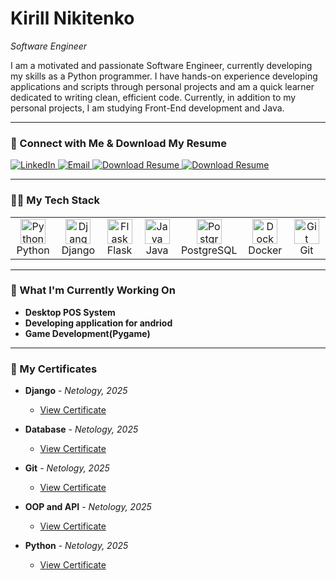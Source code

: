 # Kirill Nikitenko
*Software Engineer*

I am a motivated and passionate Software Engineer, currently developing my skills as a Python programmer. I have hands-on experience developing applications and scripts through personal projects and am a quick learner dedicated to writing clean, efficient code. Currently, in addition to my personal projects, I am studying Front-End development and Java.

---

### 🤝 Connect with Me & Download My Resume

<a href="https://linkedin.com/in/kirill-nikitenko-8b600a375/" target="_blank">
<img src="https://img.shields.io/badge/LinkedIn-0077B5?style=for-the-badge&logo=linkedin&logoColor=white" alt="LinkedIn"/>
</a>
<a href="mailto:kirill_n89@mail.ru">
<img src="https://img.shields.io/badge/Email-D14836?style=for-the-badge&logo=gmail&logoColor=white" alt="Email"/>
</a>
<a href="https://github.com/Kirill-dev01/resume/blob/main/Nikitenko-Kirill-Resume(eng).pdf" target="_blank">
<img src="https://img.shields.io/badge/Download-My_Resume_(PDF)-blue?style=for-the-badge&logo=googledocs&logoColor=white" alt="Download Resume"/>
</a>
<a href="https://github.com/Kirill-dev01/resume/blob/main/Никитенко%20Кирилл%2C%20резюме.pdf" target="_blank">
<img src="https://img.shields.io/badge/Download-Мое_Резюме_(PDF)-blue?style=for-the-badge&logo=googledocs&logoColor=white" alt="Download Resume"/>
</a>


---

### 👨‍💻 My Tech Stack
<table>
  <tr>
    <td align="center" width="96">
      <a href="#"><img src="https://cdn.jsdelivr.net/gh/devicons/devicon/icons/python/python-original.svg" width="40" height="40" alt="Python" /></a><br>Python
    </td>
    <td align="center" width="96">
      <a href="#"><img src="https://cdn.jsdelivr.net/gh/devicons/devicon/icons/django/django-plain.svg" width="40" height="40" alt="Django" /></a><br>Django
    </td>
    <td align="center" width="96">
      <a href="#"><img src="https://cdn.jsdelivr.net/gh/devicons/devicon/icons/flask/flask-original.svg" width="40" height="40" alt="Flask" /></a><br>Flask
    </td>
    <td align="center" width="96">
      <a href="#"><img src="https://cdn.jsdelivr.net/gh/devicons/devicon/icons/java/java-original.svg" width="40" height="40" alt="Java" /></a><br>Java
    </td>
    <td align="center" width="96">
      <a href="#"><img src="https://cdn.jsdelivr.net/gh/devicons/devicon/icons/postgresql/postgresql-original.svg" width="40" height="40" alt="PostgreSQL" /></a><br>PostgreSQL
    </td>
    <td align="center" width="96">
      <a href="#"><img src="https://cdn.jsdelivr.net/gh/devicons/devicon/icons/docker/docker-original.svg" width="40" height="40" alt="Docker" /></a><br>Docker
    </td>
     <td align="center" width="96">
      <a href="#"><img src="https://cdn.jsdelivr.net/gh/devicons/devicon/icons/git/git-original.svg" width="40" height="40" alt="Git" /></a><br>Git
    </td>
  </tr>
</table>

---

### 🚀 What I'm Currently Working On

* **Desktop POS System**
* **Developing application for andriod**
* **Game Development(Pygame)**

---

### 📜 My Certificates

* **Django** - *Netology, 2025*
    * [View Certificate](https://github.com/Kirill-dev01/resume/blob/main/Django.pdf)

* **Database** - *Netology, 2025*
    * [View Certificate](https://github.com/Kirill-dev01/resume/blob/main/Data%20base.pdf)

* **Git** - *Netology, 2025*
    * [View Certificate](https://github.com/Kirill-dev01/resume/blob/main/Git.pdf)

* **OOP and API** - *Netology, 2025*
    * [View Certificate](https://github.com/Kirill-dev01/resume/blob/main/OOP%20and%20API.pdf)

* **Python** - *Netology, 2025*
    * [View Certificate](https://github.com/Kirill-dev01/resume/blob/main/Professional%20work%20with%20Python.pdf)
